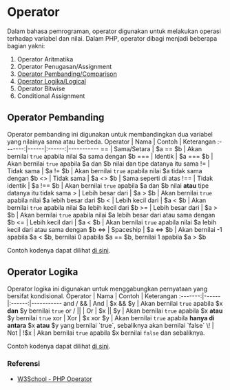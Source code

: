 # Operator

Dalam bahasa pemrograman, operator digunakan untuk melakukan operasi terhadap variabel dan nilai. Dalam PHP, operator dibagi menjadi beberapa bagian yakni:
1. Operator Aritmatika
2. Operator Penugasan/Assignment
3. [Operator Pembanding/Comparison](#operator-pembanding)
4. [Operator Logika/Logical](#operator-logical)
5. Operator Bitwise
6. Conditional Assignment

## Operator Pembanding
Operator pembanding ini digunakan untuk membandingkan dua variabel yang nilainya sama atau berbeda.
Operator | Nama | Contoh | Keterangan
:-------:|------|:------:|-----------
== | Sama/Setara | $a == $b | Akan bernilai `true` apabila nilai $a sama dengan $b
=== | Identik | $a === $b | Akan bernilai `true` apabila $a dan $b nilai dan tipe datanya itu sama
!= | Tidak sama | $a != $b | Akan bernilai `true` apabila nilai $a tidak sama dengan $b
\<> | Tidak sama | $a <> $b | Sama seperti di atas
!== | Tidak identik | $a !== $b | Akan bernilai `true` apabila $a dan $b nilai **atau** tipe datanya itu tidak sama
\> | Lebih besar dari | $a > $b | Akan bernilai `true` apabila nilai $a lebih besar dari $b
\< | Lebih kecil dari | $a < $b | Akan bernilai `true` apabila nilai $a lebih kecil dari $b
\>= | Lebih besar dari | $a > $b | Akan bernilai `true` apabila nilai $a lebih besar dari atau sama dengan $b
\<= | Lebih kecil dari | $a < $b | Akan bernilai `true` apabila nilai $a lebih kecil dari atau sama dengan $b
\<=> | Spaceship | $a <=> $b | Akan bernilai -1 apabila $a < $b, bernilai 0 apabila $a == $b, bernilai 1 apabila $a > $b

Contoh kodenya dapat dilihat [di sini](./3_comparison_operator.php).

## Operator Logika
Operator logika ini digunakan untuk menggabungkan pernyataan yang bersifat kondisional.
Operator | Nama | Contoh | Keterangan
:-------:|------|:------:|-----------
and / && | And | $x && $y | Akan bernilai `true` apabila $x **dan** $y bernilai `true`
or / \|\| | Or | $x \|\| $y | Akan bernilai `true` apabila $x **atau** $y bernilai `true`
xor | Xor | $x xor $y | Akan bernilai `true` apabila **hanya di antara** $x **atau** $y yang bernilai `true`, sebaliknya akan bernilai `false`
\! | Not | !$x | Akan bernilai `true` apabila $x bernilai `false` dan sebaliknya.

Contoh kodenya dapat dilihat [di sini](./4_logical_operator.php).

### Referensi
- [W3School - PHP Operator](https://www.w3schools.com/php/php_operators.asp)

